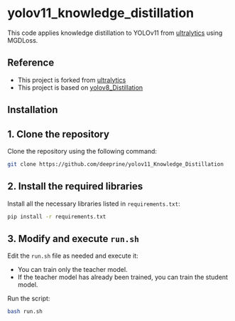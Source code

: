 # yolov11_knowledge_distillation

This code applies knowledge distillation to YOLOv11 from [ultralytics](https://github.com/ultralytics/ultralytics) using MGDLoss.

## Reference
- This project is forked from [ultralytics](https://github.com/ultralytics/ultralytics)
- This project is based on [yolov8_Distillation](https://github.com/huangzongmou/yolov8_Distillation)

## Installation

## 1. Clone the repository  
Clone the repository using the following command:  
```bash
git clone https://github.com/deeprine/yolov11_Knowledge_Distillation
```
   
## 2. Install the required libraries  
Install all the necessary libraries listed in `requirements.txt`:  
```bash
pip install -r requirements.txt
```

## 3. Modify and execute `run.sh`  
Edit the `run.sh` file as needed and execute it:  
- You can train only the teacher model.  
- If the teacher model has already been trained, you can train the student model.  

Run the script:  
```bash
bash run.sh
```
   
   

